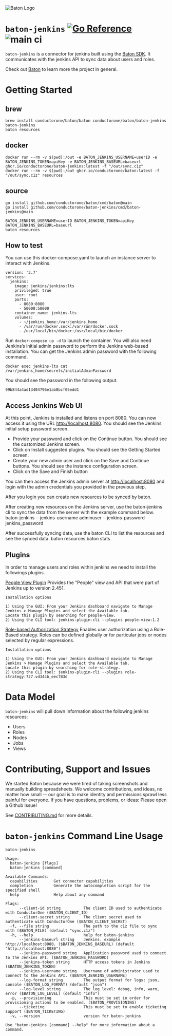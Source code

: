 ![Baton Logo](./docs/images/baton-logo.png)

# `baton-jenkins` [![Go Reference](https://pkg.go.dev/badge/github.com/conductorone/baton-jenkins.svg)](https://pkg.go.dev/github.com/conductorone/baton-jenkins) ![main ci](https://github.com/conductorone/baton-jenkins/actions/workflows/main.yaml/badge.svg)

`baton-jenkins` is a connector for jenkins built using the [Baton SDK](https://github.com/conductorone/baton-sdk). It communicates with the jenkins API to sync data about users and roles.

Check out [Baton](https://github.com/conductorone/baton) to learn more the project in general.

# Getting Started

## brew

```
brew install conductorone/baton/baton conductorone/baton/baton-jenkins
baton-jenkins
baton resources
```

## docker

```
docker run --rm -v $(pwd):/out -e BATON_JENKINS_USERNAME=userID -e BATON_JENKINS_TOKEN=apiKey -e BATON_JENKINS_BASEURL=baseurl ghcr.io/conductorone/baton-jenkins:latest -f "/out/sync.c1z"
docker run --rm -v $(pwd):/out ghcr.io/conductorone/baton:latest -f "/out/sync.c1z" resources
```

## source

```
go install github.com/conductorone/baton/cmd/baton@main
go install github.com/conductorone/baton-jenkins/cmd/baton-jenkins@main

BATON_JENKINS_USERNAME=userID BATON_JENKINS_TOKEN=apiKey BATON_JENKINS_BASEURL=baseurl
baton resources
```

## How to test
You can use this docker-compose.yaml to launch an instance server to interact with Jenkins.

```
version: '3.7'
services:
  jenkins:
    image: jenkins/jenkins:lts
    privileged: true
    user: root
    ports:
      - 8080:8080
      - 50000:50000
    container_name: jenkins-lts
    volumes:
      - ~/jenkins_home:/var/jenkins_home
      - /var/run/docker.sock:/var/run/docker.sock
      - /usr/local/bin/docker:/usr/local/bin/docker
```

Run `docker-compose up -d` to launch the container. You will also need Jenkins’s initial admin password to perform the Jenkins web-based installation. You can get the Jenkins admin password with the following command.
```
docker exec jenkins-lts cat /var/jenkins_home/secrets/initialAdminPassword
```
You should see the password in the following output.
```
99b844a4ad13404796e1ab8bcf05edd1
```

## Access Jenkins Web UI 
At this point, Jenkins is installed and listens on port 8080. You can now access it using the URL [http://localhost:8080](http://localhost:8080). You should see the Jenkins initial setup password screen. 
- Provide your password and click on the Continue button. You should see the customized Jenkins screen. 
- Click on Install suggested plugins. You should see the Getting Started screen. 
- Create your new admin user and click on the Save and Continue buttons. You should see the instance configuration screen. 
- Click on the Save and Finish button

You can then access the Jenkins admin server at [http://localhost:8080](http://localhost:8080) and login with the admin credentials you provided in the previous step.

After you login you can create new resources to be synced by baton.

After creating new resources on the Jenkins server, use the baton-jenkins cli to sync the data from the server with the example command below. baton-jenkins --jenkins-username adminuser --jenkins-password jenkins_password

After successfully syncing data, use the baton CLI to list the resources and see the synced data. baton resources baton stats

## Plugins
In order to manage users and roles within jenkins we need to install the followings plugins.

[People View Plugin](https://plugins.jenkins.io/people-view/)
Provides the "People" view and API that were part of Jenkins up to version 2.451.

`Installation options`
```
1) Using the GUI: From your Jenkins dashboard navigate to Manage Jenkins > Manage Plugins and select the Available tab. 
Locate this plugin by searching for people-view.
2) Using the CLI tool: jenkins-plugin-cli --plugins people-view:1.2
```

[Role-based Authorization Strategy](https://plugins.jenkins.io/role-strategy/)
Enables user authorization using a Role-Based strategy. Roles can be defined globally or for particular jobs or nodes selected by regular expressions.

`Installation options`
```
1) Using the GUI: From your Jenkins dashboard navigate to Manage Jenkins > Manage Plugins and select the Available tab. 
Locate this plugin by searching for role-strategy.
2) Using the CLI tool: jenkins-plugin-cli --plugins role-strategy:727.vd344b_eec783d
```

# Data Model

`baton-jenkins` will pull down information about the following jenkins resources:
- Users
- Roles
- Nodes
- Jobs 
- Views

# Contributing, Support and Issues

We started Baton because we were tired of taking screenshots and manually building spreadsheets. We welcome contributions, and ideas, no matter how small -- our goal is to make identity and permissions sprawl less painful for everyone. If you have questions, problems, or ideas: Please open a Github Issue!

See [CONTRIBUTING.md](https://github.com/ConductorOne/baton/blob/main/CONTRIBUTING.md) for more details.

# `baton-jenkins` Command Line Usage

```
baton-jenkins

Usage:
  baton-jenkins [flags]
  baton-jenkins [command]

Available Commands:
  capabilities       Get connector capabilities
  completion         Generate the autocompletion script for the specified shell
  help               Help about any command

Flags:
      --client-id string          The client ID used to authenticate with ConductorOne ($BATON_CLIENT_ID)
      --client-secret string      The client secret used to authenticate with ConductorOne ($BATON_CLIENT_SECRET)
  -f, --file string               The path to the c1z file to sync with ($BATON_FILE) (default "sync.c1z")
  -h, --help                      help for baton-jenkins
      --jenkins-baseurl string    Jenkins. example http://localhost:8080. ($BATON_JENKINS_BASEURL) (default "http://localhost:8080")
      --jenkins-password string   Application password used to connect to the Jenkins API. ($BATON_JENKINS_PASSWORD)
      --jenkins-token string      HTTP access tokens in Jenkins ($BATON_JENKINS_TOKEN)
      --jenkins-username string   Username of administrator used to connect to the Jenkins API. ($BATON_JENKINS_USERNAME)
      --log-format string         The output format for logs: json, console ($BATON_LOG_FORMAT) (default "json")
      --log-level string          The log level: debug, info, warn, error ($BATON_LOG_LEVEL) (default "info")
  -p, --provisioning              This must be set in order for provisioning actions to be enabled. ($BATON_PROVISIONING)
      --ticketing                 This must be set to enable ticketing support ($BATON_TICKETING)
  -v, --version                   version for baton-jenkins

Use "baton-jenkins [command] --help" for more information about a command.

```
